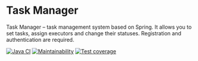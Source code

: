 <h1>Task Manager</h1>

<p>Task Manager – task management system based on Spring.
It allows you to set tasks, assign executors and change their statuses.
Registration and authentication are required.</p>
<p>
<a href="https://github.com/zHd4/java-project-99/actions/workflows/main.yml"><img src="https://github.com/zHd4/java-project-99/actions/workflows/main.yml/badge.svg"  alt="Java CI"/></a>
<a href="https://codeclimate.com/github/zHd4/java-project-99/maintainability"><img src="https://api.codeclimate.com/v1/badges/06426a13b4c18e0e737a/maintainability"  alt="Maintainability"/></a>
<a href="https://codeclimate.com/github/zHd4/java-project-99/test_coverage"><img src="https://api.codeclimate.com/v1/badges/06426a13b4c18e0e737a/test_coverage"  alt="Test coverage"/></a>
</p>

[//]: # (<img alt="Tasks" src=".images/tasks.jpg" />)

[//]: # (<img alt="Users" src=".images/users.jpg" />)